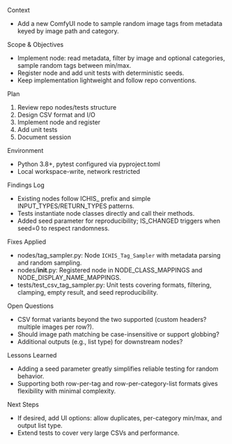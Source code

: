 Context
- Add a new ComfyUI node to sample random image tags from metadata keyed by image path and category.

Scope & Objectives
- Implement node: read metadata, filter by image and optional categories, sample random tags between min/max.
- Register node and add unit tests with deterministic seeds.
- Keep implementation lightweight and follow repo conventions.

Plan
1. Review repo nodes/tests structure
2. Design CSV format and I/O
3. Implement node and register
4. Add unit tests
5. Document session

Environment
- Python 3.8+, pytest configured via pyproject.toml
- Local workspace-write, network restricted

Findings Log
- Existing nodes follow ICHIS_ prefix and simple INPUT_TYPES/RETURN_TYPES patterns.
- Tests instantiate node classes directly and call their methods.
- Added seed parameter for reproducibility; IS_CHANGED triggers when seed=0 to respect randomness.

Fixes Applied
- nodes/tag_sampler.py: Node `ICHIS_Tag_Sampler` with metadata parsing and random sampling.
- nodes/__init__.py: Registered node in NODE_CLASS_MAPPINGS and NODE_DISPLAY_NAME_MAPPINGS.
- tests/test_csv_tag_sampler.py: Unit tests covering formats, filtering, clamping, empty result, and seed reproducibility.

Open Questions
- CSV format variants beyond the two supported (custom headers? multiple images per row?).
- Should image path matching be case-insensitive or support globbing?
- Additional outputs (e.g., list type) for downstream nodes?

Lessons Learned
- Adding a seed parameter greatly simplifies reliable testing for random behavior.
- Supporting both row-per-tag and row-per-category-list formats gives flexibility with minimal complexity.

Next Steps
- If desired, add UI options: allow duplicates, per-category min/max, and output list type.
- Extend tests to cover very large CSVs and performance.
